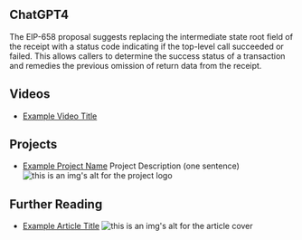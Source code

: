 ## ChatGPT4

The EIP-658 proposal suggests replacing the intermediate state root field of the receipt with a status code indicating if the top-level call succeeded or failed. This allows callers to determine the success status of a transaction and remedies the previous omission of return data from the receipt.

## Videos

- [Example Video Title](https://www.youtube.com/watch?v=TDGq4aeevgY)

## Projects

- [Example Project Name](https://xxxx.xxx/xxxxx) Project Description (one sentence) ![this is an img's alt for the project logo](https://xxxx.xxx/project-logo.xxx)

## Further Reading

- [Example Article Title](https://xxxx.xxx/xxxxx) ![this is an img's alt for the article cover](https://xxxx.xxx/article-cover.xxx)
